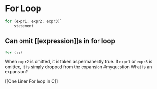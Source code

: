 # For Loop

```C
for (expr1; expr2; expr3)`
    statement
```

## Can omit [[expression]]s in for loop
```C
for (;;)
```

When `expr2` is omitted, it is taken as permanently true.
If `expr1` or `expr3` is omitted, it is simply dropped from the expansion
#myquestion What is an expansion?

[[One Liner For loop in C]]
